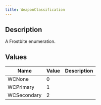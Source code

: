 ```yaml
---
title: WeaponClassification
---
```

## Description

A Frostbite enumeration.

## Values

| Name        | Value | Description |
| ----------- | ----- | ----------- |
| WCNone      | 0     |             |
| WCPrimary   | 1     |             |
| WCSecondary | 2     |             |
